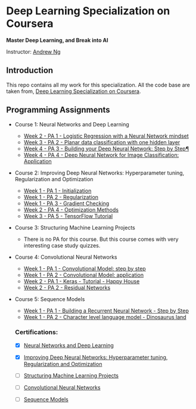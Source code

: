 # Deep Learning Specialization on Coursera

**Master Deep Learning, and Break into AI**

Instructor: [Andrew Ng](http://www.andrewng.org/)

## Introduction

This repo contains all my work for this specialization. All the code base are taken from, [Deep Learning Specialization on Coursera](https://www.coursera.org/specializations/deep-learning).



## Programming Assignments

- Course 1: Neural Networks and Deep Learning

  - [Week 2 - PA 1 - Logistic Regression with a Neural Network mindset]()
  - [Week 3 - PA 2 - Planar data classification with one hidden layer]()
  - [Week 4 - PA 3 - Building your Deep Neural Network: Step by Step¶]()
  - [Week 4 - PA 4 - Deep Neural Network for Image Classification: Application]()

- Course 2: Improving Deep Neural Networks: Hyperparameter tuning, Regularization and Optimization

  - [Week 1 - PA 1 - Initialization](https://github.com/arpitj07/Coursera-Deep-Learning-Specialisation/blob/master/Improving%20Deep%20Neural%20Networks-%20Hyperparameter%20tuning-%20Regularization%20and%20Optimization/WEEK%202/Initialization.ipynb)
  - [Week 1 - PA 2 - Regularization](https://github.com/arpitj07/Coursera-Deep-Learning-Specialisation/blob/master/Improving%20Deep%20Neural%20Networks-%20Hyperparameter%20tuning-%20Regularization%20and%20Optimization/WEEK%202/Regularization%2B-%2Bv2.ipynb)
  - [Week 1 - PA 3 - Gradient Checking](https://github.com/arpitj07/Coursera-Deep-Learning-Specialisation/blob/master/Improving%20Deep%20Neural%20Networks-%20Hyperparameter%20tuning-%20Regularization%20and%20Optimization/WEEK%202/Gradient%2BChecking%2Bv1.ipynb)
  - [Week 2 - PA 4 - Optimization Methods](https://github.com/arpitj07/Coursera-Deep-Learning-Specialisation/blob/master/Improving%20Deep%20Neural%20Networks-%20Hyperparameter%20tuning-%20Regularization%20and%20Optimization/WEEK%202/Optimization%2Bmethods.ipynb)
  - [Week 3 - PA 5 - TensorFlow Tutorial](https://github.com/arpitj07/Coursera-Deep-Learning-Specialisation/blob/master/Improving%20Deep%20Neural%20Networks-%20Hyperparameter%20tuning-%20Regularization%20and%20Optimization/WEEK%202/Tensorflow%2BTutorial.ipynb)

- Course 3: Structuring Machine Learning Projects

  - There is no PA for this course. But this course comes with very interesting case study quizzes.
  
- Course 4: Convolutional Neural Networks

  - [Week 1 - PA 1 - Convolutional Model: step by step]()
  - [Week 1 - PA 2 - Convolutional Model: application]()
  - [Week 2 - PA 1 - Keras - Tutorial - Happy House]()
  - [Week 2 - PA 2 - Residual Networks]()
  
- Course 5: Sequence Models

  - [Week 1 - PA 1 - Building a Recurrent Neural Network - Step by Step]()
  - [Week 1 - PA 2 - Character level language model - Dinosaurus land]()
  
  
  
  ### Certifications:
  - [x] [Neural Networks and Deep Learning](https://www.coursera.org/account/accomplishments/certificate/FPS5XV275RPP)
  - [x] [Improving Deep Neural Networks: Hyperparameter tuning, Regularization and Optimization](https://www.coursera.org/account/accomplishments/certificate/78HUMUW5WCBD)
  - [ ] [Structuring Machine Learning Projects]()
  - [ ] [Convolutional Neural Networks]() 
  - [ ] [Sequence Models]()
  
  
  
